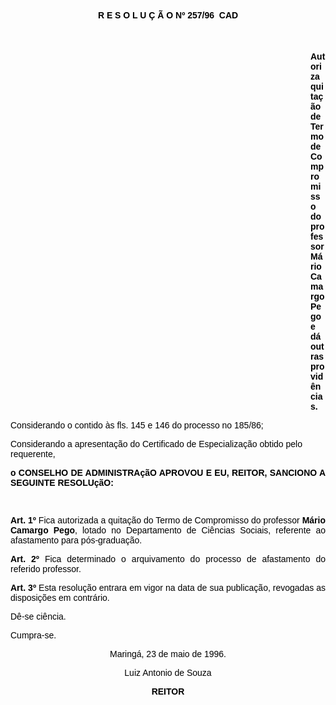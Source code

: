 <BODY TEXT="#000000">

<B><FONT FACE="Arial"><P ALIGN="CENTER">R E S O L U &Ccedil; &Atilde; O Nº 257/96  CAD</P>
</B><P ALIGN="CENTER"></P>
<P ALIGN="CENTER">&nbsp;</P><DIR>
<DIR>
<DIR>
<DIR>
<DIR>
<DIR>
<DIR>
<DIR>
<DIR>
<DIR>
<DIR>
<DIR>

<B><P ALIGN="JUSTIFY">Autoriza quita&ccedil;&atilde;o de Termo de Compromisso do professor M&aacute;rio Camargo Pego e d&aacute; outras provid&ecirc;ncias.</P>
</B></DIR>
</DIR>
</DIR>
</DIR>
</DIR>
</DIR>
</DIR>
</DIR>
</DIR>
</DIR>
</DIR>
</DIR>

<P>&#9;</P>
<P>Considerando o contido &agrave;s fls. 145 e 146 do processo no 185/86;</P>
<P>Considerando a  apresenta&ccedil;&atilde;o do Certificado de Especializa&ccedil;&atilde;o obtido pelo requerente,</P>

<B><P ALIGN="JUSTIFY">o CONSELHO DE ADMINISTRA&ccedil;&atilde;O APROVOU E EU, REITOR, SANCIONO A SEGUINTE RESOLU&ccedil;&atilde;O:</P>
</B>
<P>&nbsp;</P>
<B><P ALIGN="JUSTIFY">Art. 1º</B> Fica autorizada a quita&ccedil;&atilde;o do Termo de Compromisso do professor <B>M&aacute;rio Camargo Pego</B>, lotado no Departamento de Ci&ecirc;ncias Sociais, referente ao afastamento para p&oacute;s-gradua&ccedil;&atilde;o.</P>
<B><P ALIGN="JUSTIFY">Art. 2º</B> Fica determinado o arquivamento do processo de afastamento do referido professor.</P>
<B><P ALIGN="JUSTIFY">Art. 3º</B> Esta resolu&ccedil;&atilde;o entrara em vigor na data de sua publica&ccedil;&atilde;o, revogadas as disposi&ccedil;&otilde;es em contr&aacute;rio. </P>
<P ALIGN="JUSTIFY">D&ecirc;-se ci&ecirc;ncia.</P>
<P>Cumpra-se.</P>
<P ALIGN="CENTER">Maring&aacute;, 23 de maio de 1996.</P>
<P ALIGN="CENTER"></P>
<P ALIGN="CENTER">Luiz Antonio de Souza</P>
<B><P ALIGN="CENTER">REITOR</P></B></FONT></BODY>
